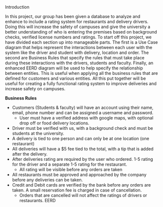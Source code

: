 Introduction

   In this project, our group has been given a database to analyze and enhance to include a rating system for restaurants and delivery drivers. Doing this will increase the safety of campuses and give the university a better understanding of who is entering the premises based on background checks, verified license numbers and ratings. To start off this project, we have divided each section up into manageable parts. The first is a Use Case diagram that helps represent the interactions between each user with the system like the driver and student with delivery, location and order. The second are Business Rules that specify the rules that must take place during these interactions with the drivers, students and faculty. Finally, an enhanced EERD diagram will be used to help specify the relationship between entities. This is useful when applying all the business rules that are defined for customers and various entities. All this put together will be useful for creating a fully functional rating system to improve deliveries and increase safety on campuses. 


**Business Rules**
*	Customers (Students & faculty) will have an account using their name, email, phone number and can be assigned a username and password. 
    *   User must have a verified address with google maps, with optional drop off or food delivery locations. 
*	Driver must be verified with us, with a background check and must be students at the university. 
*	A delivery is tied to one person and can only be at one location (one restaurant) 
*	All deliveries will have a $5 fee tied to the total, with a tip that is added after the delivery. 
*	After deliveries rating are required by the user who ordered. 1-5 rating for the driver and a separate 1-5 rating for the restaurant. 
    *   All rating will be visible before any orders are taken
*	All restaurants must be approved and approached by the company before any deliveries can be taken. 
*	Credit and Debit cards are verified by the bank before any orders are taken. A small reservation fee is charged in case of cancellation. 
    *   Orders that are cancelled will not affect the ratings of drivers or restaurants.
EERD
